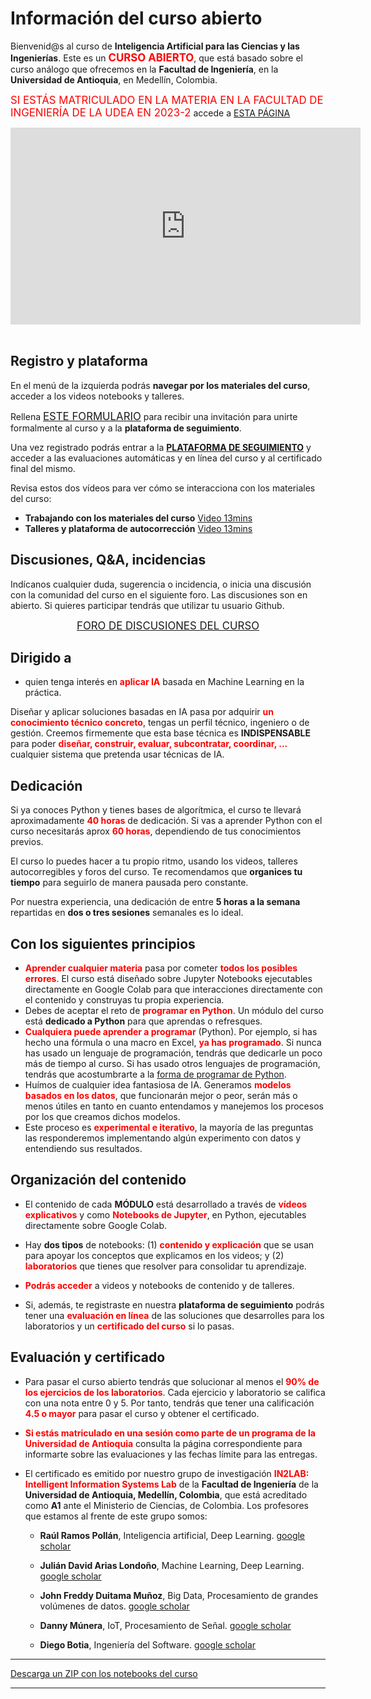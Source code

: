 # Información del curso abierto

Bienvenid@s al curso de **Inteligencia Artificial para las Ciencias y las Ingenierías**. Este es un <big><font color='red'>**CURSO ABIERTO**</font></big>, que está basado sobre el curso análogo que ofrecemos en la **Facultad de Ingeniería**, en la **Universidad de Antioquia**, en Medellín, Colombia.

<big><font color="RED">SI ESTÁS MATRICULADO EN LA MATERIA EN LA FACULTAD DE INGENIERÍA DE LA UDEA EN 2023-2</font></big> accede a [ESTA PÁGINA](content/M00_intro_udea)

<center>
<iframe width="560" height="315"
src="https://www.youtube.com/embed/7zkdXumgkVk" 
frameborder="0" 
allow="accelerometer; autoplay; encrypted-media; gyroscope; picture-in-picture" 
allowfullscreen></iframe>
</center>

<br/>

## Registro y plataforma

En el menú de la izquierda podrás **navegar por los materiales del curso**, acceder a los videos notebooks y talleres.

Rellena <big>[ESTE FORMULARIO](https://m5knaekxo6.execute-api.us-west-2.amazonaws.com/dev-v0001/rlxmooc/web/request_invitation/ai4eng.v1/open)</big> para recibir una invitación para unirte formalmente al curso y a la **plataforma de seguimiento**.

Una vez registrado podrás entrar a la [**PLATAFORMA DE SEGUIMIENTO**](https://m5knaekxo6.execute-api.us-west-2.amazonaws.com/dev-v0001/rlxmooc/web/login) y acceder a las evaluaciones automáticas y en línea del curso y al certificado final del mismo.

Revisa estos dos vídeos para ver cómo se interacciona con los materiales del curso:

- **Trabajando con los materiales del curso** [Video 13mins](https://youtu.be/Rg0_9EBtUIc)
- **Talleres y plataforma de autocorrección** [Video 13mins](https://youtu.be/eISlF6k0y58)


## Discusiones, Q&A, incidencias

Indícanos cualquier duda, sugerencia o incidencia, o inicia una discusión con la comunidad del curso en el siguiente foro. Las discusiones son en abierto. Si quieres participar tendrás que utilizar tu usuario Github.

<center><big><a href="https://github.com/rramosp/ai4eng.v1/discussions">FORO DE DISCUSIONES DEL CURSO</a></big></center>


## Dirigido a
- quien tenga interés en <font color="red">**aplicar IA**</font> basada en Machine Learning en la práctica.


Diseñar y aplicar soluciones basadas en IA pasa por adquirir <font color="red">**un conocimiento técnico concreto**</font>, tengas un perfil técnico, ingeniero o de gestión. Creemos firmemente que esta base técnica es **INDISPENSABLE** para poder <font color="red">**diseñar, construir, evaluar, subcontratar, coordinar, ...**</font> cualquier sistema que pretenda usar técnicas de IA.

## Dedicación

Si ya conoces Python y tienes bases de algorítmica, el curso te llevará aproximadamente <font color="red">**40 horas**</font> de dedicación. Si vas a aprender
Python con el curso necesitarás aprox <font color="red">**60 horas**</font>, dependiendo de tus conocimientos previos.

El curso lo puedes hacer a tu propio ritmo, usando los videos, talleres autocorregibles y foros del curso. Te recomendamos que **organices tu tiempo** para seguirlo de manera pausada pero constante.

Por nuestra experiencia, una dedicación de entre **5 horas a la semana** repartidas en **dos o tres sesiones** semanales es lo ideal.
 

## Con los siguientes principios

- <font color="red">**Aprender cualquier materia**</font> pasa por cometer <font color="red">**todos los posibles errores**</font>. El curso está diseñado sobre Jupyter Notebooks ejecutables directamente en Google Colab para que interacciones directamente con el contenido y construyas tu propia experiencia.
- Debes de aceptar el reto de <font color="red">**programar en Python**</font>. Un módulo del curso está **dedicado a Python** para que aprendas o refresques.
- <font color="red">**Cualquiera puede aprender a programar**</font> (Python). Por ejemplo, si has hecho una fórmula o una macro en Excel, <font color="red">**ya has programado**</font>. Si nunca has usado un lenguaje de programación, tendrás que dedicarle un poco más de tiempo al curso. Si has usado otros lenguajes de programación, tendrás que acostumbrarte a la [forma de programar de Python](https://pythonbasics.org/).
- Huímos de cualquier idea fantasiosa de IA.  Generamos <font color="red">**modelos basados en los datos**</font>, que funcionarán mejor o peor, serán más o menos útiles en tanto en cuanto entendamos y manejemos los procesos por los que creamos dichos modelos.
- Este proceso es <font color="red">**experimental e iterativo**</font>, la mayoría de las preguntas las responderemos implementando algún experimento con datos y entendiendo sus resultados.

## Organización del contenido

- El contenido de cada **MÓDULO** está desarrollado a través de <font color='red'>**vídeos explicativos**</font> y como <font color="red">**Notebooks de Jupyter**</font>, en Python, ejecutables directamente sobre Google Colab.

- Hay **dos tipos** de notebooks: (1) <font color='red'>**contenido y explicación**</font> que se usan para apoyar los conceptos que explicamos en los videos; y (2) <font color='red'>**laboratorios**</font> que tienes que resolver para consolidar tu aprendizaje.

- <font color="red">**Podrás acceder**</font> a videos y notebooks de contenido y de talleres.

- Si, además, te registraste en nuestra **plataforma de seguimiento** podrás tener una <font color='red'>**evaluación en línea**</font> de las soluciones que desarrolles para los laboratorios y un <font color='red'>**certificado del curso**</font> si lo pasas.

## Evaluación y certificado 

- Para pasar el curso abierto tendrás que solucionar al menos el <font color='red'>**90% de los ejercicios de los laboratorios**</font>. Cada ejercicio y laboratorio se califica con una nota entre 0 y 5. Por tanto, tendrás que tener una calificación <font color="red">**4.5 o mayor**</font> para pasar el curso y obtener el certificado.

-  <font color='red'>**Si estás matriculado en una sesión como parte de un programa de la Universidad de Antioquia**</font> consulta la página correspondiente para informarte sobre las evaluaciones y las fechas límite para las entregas.

- El certificado es emitido por nuestro grupo de investigación <font color='red'>**IN2LAB: Intelligent Information Systems Lab**</font> de la **Facultad de Ingeniería** de la **Universidad de Antioquia, Medellín, Colombia**, que está acreditado como **A1** ante el Ministerio de Ciencias, de Colombia. Los profesores que estamos al frente de este grupo somos:

    - **Raúl Ramos Pollán**, Inteligencia artificial, Deep Learning. [google scholar](https://scholar.google.com/citations?user=QObKt9IAAAAJ&hl=en&oi=ao)

    - **Julián David Arias Londoño**, Machine Learning, Deep Learning. [google scholar](https://scholar.google.com/citations?hl=en&user=ZTdSU3wAAAAJ)

    - **John Freddy Duitama Muñoz**, Big Data, Procesamiento de grandes volúmenes de datos. [google scholar](https://scholar.google.com/citations?user=fDtlxaYAAAAJ&hl=en&oi=ao)

    - **Danny Múnera**, IoT, Procesamiento de Señal. [google scholar](https://scholar.google.com/citations?hl=en&user=lD1OxT0AAAAJ)

    - **Diego Botia**, Ingeniería del Software. [google scholar](https://scholar.google.com/citations?hl=en&user=wzUb7TAAAAAJ)


----

[Descarga un ZIP con los notebooks del curso](https://github.com/rramosp/ai4eng.v1/archive/main.zip)

----

